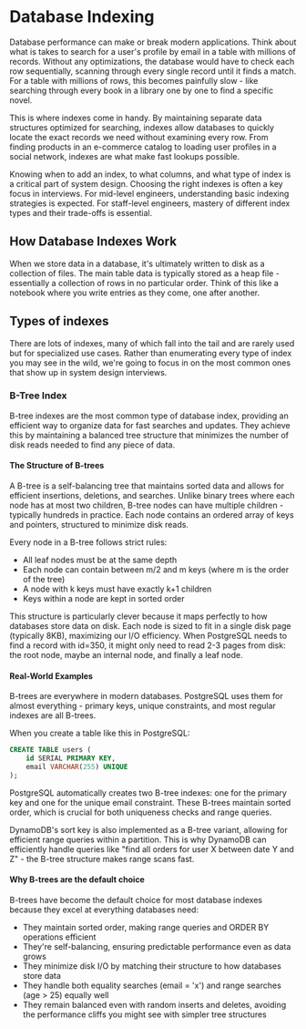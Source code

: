 # Database Indexing

Database performance can make or break modern applications. Think about what is takes to search for a user's profile by email in a table with millions of records. Without any optimizations, the database would have to check each row sequentially, scanning through every single record until it finds a match. For a table with millions of rows, this becomes painfully slow - like searching through every book in a library one by one to find a specific novel.

This is where indexes come in handy. By maintaining separate data structures optimized for searching, indexes allow databases to quickly locate the exact records we need without examining every row. From finding products in an e-commerce catalog to loading user profiles in a social network, indexes are what make fast lookups possible.

Knowing when to add an index, to what columns, and what type of index is a critical part of system design. Choosing the right indexes is often a key focus in interviews. For mid-level engineers, understanding basic indexing strategies is expected. For staff-level engineers, mastery of different index types and their trade-offs is essential.

## How Database Indexes Work

When we store data in a database, it's ultimately written to disk as a collection of files. The main table data is typically stored as a heap file - essentially a collection of rows in no particular order. Think of this like a notebook where you write entries as they come, one after another.

## Types of indexes

There are lots of indexes, many of which fall into the tail and are rarely used but for specialized use cases. Rather than enumerating every type of index you may see in the wild, we're going to focus in on the most common ones that show up in system design interviews.

### B-Tree Index

B-tree indexes are the most common type of database index, providing an efficient way to organize data for fast searches and updates. They achieve this by maintaining a balanced tree structure that minimizes the number of disk reads needed to find any piece of data.

#### The Structure of B-trees

A B-tree is a self-balancing tree that maintains sorted data and allows for efficient insertions, deletions, and searches. Unlike binary trees where each node has at most two children, B-tree nodes can have multiple children - typically hundreds in practice. Each node contains an ordered array of keys and pointers, structured to minimize disk reads.

Every node in a B-tree follows strict rules:

- All leaf nodes must be at the same depth
- Each node can contain between m/2 and m keys (where m is the order of the tree)
- A node with k keys must have exactly k+1 children
- Keys within a node are kept in sorted order

This structure is particularly clever because it maps perfectly to how databases store data on disk. Each node is sized to fit in a single disk page (typically 8KB), maximizing our I/O efficiency. When PostgreSQL needs to find a record with id=350, it might only need to read 2-3 pages from disk: the root node, maybe an internal node, and finally a leaf node.

#### Real-World Examples

B-trees are everywhere in modern databases. PostgreSQL uses them for almost everything - primary keys, unique constraints, and most regular indexes are all B-trees.

When you create a table like this in PostgreSQL:

```sql
CREATE TABLE users (
    id SERIAL PRIMARY KEY,
    email VARCHAR(255) UNIQUE
);
```

PostgreSQL automatically creates two B-tree indexes: one for the primary key and one for the unique email constraint. These B-trees maintain sorted order, which is crucial for both uniqueness checks and range queries.

DynamoDB's sort key is also implemented as a B-tree variant, allowing for efficient range queries within a partition. This is why DynamoDB can efficiently handle queries like "find all orders for user X between date Y and Z" - the B-tree structure makes range scans fast.

#### Why B-trees are the default choice

B-trees have become the default choice for most database indexes because they excel at everything databases need:

- They maintain sorted order, making range queries and ORDER BY operations efficient
- They're self-balancing, ensuring predictable performance even as data grows
- They minimize disk I/O by matching their structure to how databases store data
- They handle both equality searches (email = 'x') and range searches (age > 25) equally well
- They remain balanced even with random inserts and deletes, avoiding the performance cliffs you might see with simpler tree structures



